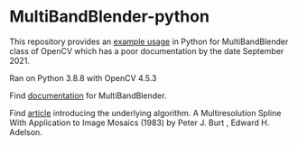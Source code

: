 # MultiBandBlender-python
This repository provides an [example usage](MultiBandBlending-python-example.ipynb) in Python for MultiBandBlender class of OpenCV which has a poor documentation by the date September 2021.

Ran on Python 3.8.8 with OpenCV 4.5.3

Find [documentation](https://docs.opencv.org/3.4.15/d5/d4b/classcv_1_1detail_1_1MultiBandBlender.html) for MultiBandBlender.

Find [article](http://citeseerx.ist.psu.edu/viewdoc/summary?doi=10.1.1.56.690) introducing the underlying algorithm. A Multiresolution Spline With Application to Image Mosaics (1983) by Peter J. Burt , Edward H. Adelson.
